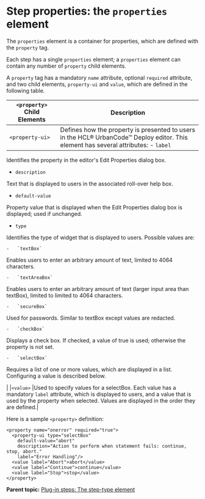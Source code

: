 # Step properties: the `properties` element

The `properties` element is a container for properties, which are defined with the `property` tag.

Each step has a single `properties` element; a `properties` element can contain any number of `property` child elements.

A `property` tag has a mandatory `name` attribute, optional `required` attribute, and two child elements, `property-ui` and `value`, which are defined in the following table.

| `<property>` Child Elements|Description|
|----------------------------|-----------|
|`<property-ui>` |Defines how the property is presented to users in the HCL® UrbanCode™ Deploy editor. This element has several attributes: -   `label`

Identifies the property in the editor's Edit Properties dialog box.

-   `description`

Text that is displayed to users in the associated roll-over help box.

-   `default-value`

Property value that is displayed when the Edit Properties dialog box is displayed; used if unchanged.

-   `type`

Identifies the type of widget that is displayed to users. Possible values are:

    -   `textBox`

Enables users to enter an arbitrary amount of text, limited to 4064 characters.

    -   `textAreaBox`

Enables users to enter an arbitrary amount of text \(larger input area than textBox\), limited to limited to 4064 characters.

    -   `secureBox`

Used for passwords. Similar to textBox except values are redacted.

    -   `checkBox`

Displays a check box. If checked, a value of true is used; otherwise the property is not set.

    -   `selectBox`

Requires a list of one or more values, which are displayed in a list. Configuring a value is described below.


 |
|`<value>` |Used to specify values for a selectBox. Each value has a mandatory `label` attribute, which is displayed to users, and a value that is used by the property when selected. Values are displayed in the order they are defined.|

Here is a sample `<property>` definition:

```
<property name="onerror" required="true">
  <property-ui type="selectBox"
    default-value="abort"
    description="Action to perform when statement fails: continue, stop, abort."
    label="Error Handling"/>
  <value label="Abort">abort</value>
  <value label="Continue">continue</value>
  <value label="Stop">stop</value>
</property>

```

**Parent topic:** [Plug-in steps: The step-type element](../../com.ibm.udeploy.reference.doc/topics/ref_create_steptype.md)

